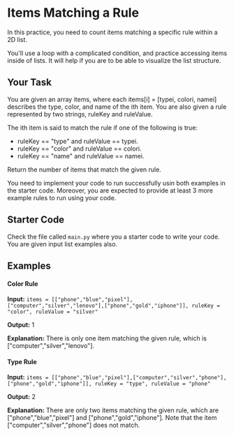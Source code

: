 # Items Matching a Rule

In this practice, you need to count items matching a specific rule within a 2D list.

You'll use a loop with a complicated condition, and practice accessing items
inside of lists. It will help if you are to be able to visualize the list
structure.

## Your Task

You are given an array items, where each items[i] = [typei, colori, namei] describes the type, color, and name of the ith item. You are also given a rule represented by two strings, ruleKey and ruleValue.

The ith item is said to match the rule if one of the following is true:

- ruleKey == "type" and ruleValue == typei.
- ruleKey == "color" and ruleValue == colori.
- ruleKey == "name" and ruleValue == namei.

Return the number of items that match the given rule.

You need to implement your code to run successfully usin both examples in the starter code. Moreover, you are expected to provide at least 3 more example rules to run using your code.

## Starter Code

Check the file called `main.py` where you a starter code to write your code.
You are given input list examples also.

## Examples 

#### Color Rule

**Input:**  `items = [["phone","blue","pixel"],["computer","silver","lenovo"],["phone","gold","iphone"]], ruleKey = "color", ruleValue = "silver"`

**Output:** 1

**Explanation:** There is only one item matching the given rule, which is ["computer","silver","lenovo"].

#### Type Rule

**Input:** `items = [["phone","blue","pixel"],["computer","silver","phone"],["phone","gold","iphone"]], ruleKey = "type", ruleValue = "phone"`

**Output:** 2

**Explanation:** There are only two items matching the given rule, which are ["phone","blue","pixel"] and ["phone","gold","iphone"]. Note that the item ["computer","silver","phone"] does not match.

